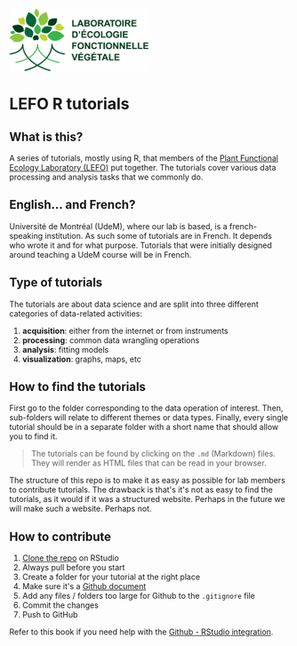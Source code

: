 <img src="figs/LEFO.png" alt="logo"
	width="250" />

# LEFO R tutorials

## What is this?
A series of tutorials, mostly using R, that members of the [Plant Functional Ecology Laboratory (LEFO)](https://lefo.ca) put together. The tutorials cover various data processing and analysis tasks that we commonly do.

## English... and French?
Université de Montréal (UdeM), where our lab is based, is a french-speaking institution. As such some of tutorials are in French. It depends who wrote it and for what purpose. Tutorials that were initially designed around teaching a UdeM course will be in French.

## Type of tutorials
The tutorials are about data science and are split into three different categories of data-related activities:

1. **acquisition**: either from the internet or from instruments
2. **processing**: common data wrangling operations
3. **analysis**: fitting models
4. **visualization**: graphs, maps, etc

## How to find the tutorials
First go to the folder corresponding to the data operation of interest. Then, sub-folders will relate to different themes or data types. Finally, every single tutorial should be in a separate folder with a short name that should allow you to find it.

> The tutorials can be found by clicking on the `.md` (Markdown) files. They will render as HTML files that can be read in your browser.

The structure of this repo is to make it as easy as possible for lab members to contribute tutorials. The drawback is that's it's not as easy to find the tutorials, as it would if it was a structured website. Perhaps in the future we will make such a website. Perhaps not.

## How to contribute
1. [Clone the repo](https://happygitwithr.com/rstudio-git-github.html) on RStudio
2. Always pull before you start
3. Create a folder for your tutorial at the right place
4. Make sure it's a [Github document](https://rmarkdown.rstudio.com/github_document_format.html)
5. Add any files / folders too large for Github to the `.gitignore` file
6. Commit the changes
7. Push to GitHub

Refer to this book if you need help with the [Github - RStudio integration](https://happygitwithr.com/index.html).
